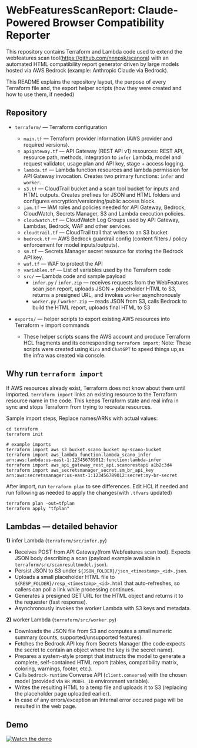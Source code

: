 # WebFeaturesScanReport: Claude-Powered Browser Compatibility Reporter

This repository contains Terraform and Lambda code used to extend the webfeatures scan tool(https://github.com/nnnpsk/scanora) with an automated HTML compatibility report generator driven by large models hosted via AWS Bedrock (example: Anthropic Claude via Bedrock).

This README explains the repository layout, the purpose of every Terraform file and, the export helper scripts (how they were created and how to use them, if needed)

## Repository

- `terraform/` — Terraform configuration  
  - `main.tf` — Terraform provider information (AWS provider and required versions).
  - `apigateway.tf` — API Gateway (REST API v1) resources: REST API, resource path, methods, integration to `infer` Lambda, model and request validator, usage plan and API key, stage + access logging.
  - `lambda.tf` — Lambda function resources and lambda permission for API Gateway invocation. Creates two primary functions: `infer` and `worker`.
  - `s3.tf` — CloudTrail bucket and a scan tool bucket for inputs and HTML outputs. Creates prefixes for JSON and HTML folders and configures encryption/versioning/public access block.
  - `iam.tf` — IAM roles and policies needed for API Gateway, Bedrock, CloudWatch, Secrets Manager, S3 and Lambda execution policies.
  - `cloudwatch.tf` — CloudWatch Log Groups used by API Gateway, Lambdas, Bedrock, WAF and other services.
  - `cloudtrail.tf` — CloudTrail trail that writes to an S3 bucket 
  - `bedrock.tf` — AWS Bedrock guardrail config (content filters / policy enforcement for model inputs/outputs).
  - `sm.tf` — Secrets Manager secret resource for storing the Bedrock API key. 
  - `waf.tf` — WAF to protect the API
  - `variables.tf` — List of variables used by the Terraform code
  - `src/` — Lambda code and sample payload
    - `infer.py` / `infer.zip` — receives requests from the WebFeatures scan json report, uploads JSON + placeholder HTML to S3, returns a presigned URL, and invokes `worker` asynchronously
    - `worker.py` / `worker.zip` — reads JSON from S3, calls Bedrock to build the HTML report, uploads final HTML to S3
      
- `exports/` — helper scripts to export existing AWS resources into Terraform + import commands
  - These helper scripts scans the AWS account and produce Terraform HCL fragments and its corresponding `terraform import`; Note: These scripts were created using `Kiro` and `ChatGPT` to speed things up,as the infra was created via console.

## Why run `terraform import`

If AWS resources already exist, Terraform does not know about them until imported. `terraform import` links an existing resource to the Terraform resource name in the code. This keeps Terraform state and real infra in sync and stops Terraform from trying to recreate resources.

Sample import steps, Replace names/ARNs with actual values:

```
cd terraform
terraform init

# example imports
terraform import aws_s3_bucket.scano_bucket my-scano-bucket
terraform import aws_lambda_function.lambda_scano_infer arn:aws:lambda:us-east-1:123456789012:function:lambda-infer
terraform import aws_api_gateway_rest_api.scanorestapi a1b2c3d4
terraform import aws_secretsmanager_secret.sm_br_api_key arn:aws:secretsmanager:us-east-1:123456789012:secret:my-br-secret
```

After import, run `terraform plan` to see differences. Edit HCL if needed and run following as needed to apply the changes(with `.tfvars` updated)

`terraform plan -out=tfplan`  
`terraform apply "tfplan"`

## Lambdas — detailed behavior

**1)** infer Lambda (`terraform/src/infer.py`)
- Receives POST from API Gateway(from Webfeatures scan tool). Expects JSON body describing a scan (payload example available in `terraform/src/scanresultmodel.json`).
- Persist JSON to S3 under `${JSON_FOLDER}/json_<timestamp>_<id>.json`.
- Uploads a small placeholder HTML file to `${RESP_FOLDER}/resp_<timestamp>_<id>.html` that auto-refreshes, so callers can poll a link while processing continues.
- Generates a presigned GET URL for the HTML object and returns it to the requester (fast response).
- Asynchronously invokes the worker Lambda with S3 keys and metadata.

**2)** worker Lambda (`terraform/src/worker.py`)
- Downloads the JSON file from S3 and computes a small numeric summary (counts, supported/unsupported features).
- Fetches the Bedrock API key from Secrets Manager (the code expects the secret to contain an object where the key is the secret name).
- Prepares a system-style prompt that instructs the model to generate a complete, self-contained HTML report (tables, compatibility matrix, coloring, warnings, footer, etc.).
- Calls `bedrock-runtime` Converse API (`client.converse`) with the chosen model (provided via `BR_MODEL_ID` environment variable).
- Writes the resulting HTML to a temp file and uploads it to S3 (replacing the placeholder page uploaded earlier).
- In case of any errors/exception an Internal error occured page will be resulted in the web page.

## Demo

[![Watch the demo](https://img.youtube.com/vi/3LAqHAcc06I/hqdefault.jpg)](https://www.youtube.com/watch?v=3LAqHAcc06I)
